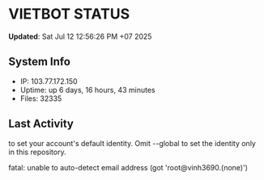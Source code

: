 # VIETBOT STATUS
**Updated**: Sat Jul 12 12:56:26 PM +07 2025

## System Info
- IP: 103.77.172.150
- Uptime: up 6 days, 16 hours, 43 minutes
- Files: 32335

## Last Activity

to set your account's default identity.
Omit --global to set the identity only in this repository.

fatal: unable to auto-detect email address (got 'root@vinh3690.(none)')
